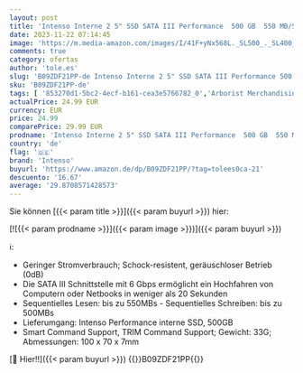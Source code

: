 ```yaml
---
layout: post
title: 'Intenso Interne 2 5" SSD SATA III Performance  500 GB  550 MB/Sekunden  Schwarz'
date: 2023-11-22 07:14:45
image: 'https://m.media-amazon.com/images/I/41F+yNx568L._SL500_._SL400_.jpg'
comments: true
category: ofertas
author: 'tole.es'
slug: 'B09ZDF21PP-de Intenso Interne 2 5" SSD SATA III Performance 500 GB 550...'
sku: 'B09ZDF21PP-de'
tags: [ '853270d1-5bc2-4ecf-b161-cea3e5766782_0','Arborist Merchandising Root','Computer & Zubehör','Custom Stores','Datenspeicher','IT-Zubehör','Interne SSD','Interne Solid State Drives','Interner Speicher','Komponenten','Mengenrabatte auf ausgewählte Produkte','PC-Gaming','Self Service','Special Features Stores','Stores','e26659c6-d1cd-45cb-800b-2f9b432b8572_0','e26659c6-d1cd-45cb-800b-2f9b432b8572_8801','intenso','🇩🇪', ]
actualPrice: 24.99 EUR
currency: EUR
price: 24.99
comparePrice: 29.99 EUR
prodname: 'Intenso Interne 2 5" SSD SATA III Performance  500 GB  550 MB/Sekunden  Schwarz'
country: 'de'
flag: '🇩🇪'
brand: 'Intenso'
buyurl: 'https://www.amazon.de/dp/B09ZDF21PP/?tag=tolees0ca-21'
descuento: '16.67'
average: '29.8708571428573'
---
```


Sie können [{{< param title >}}]({{< param buyurl >}}) hier:

[![{{< param prodname >}}]({{< param image >}})]({{< param buyurl >}})

ℹ️:

- Geringer Stromverbrauch; Schock-resistent, geräuschloser Betrieb (0dB)
- Die SATA III Schnittstelle mit 6 Gbps ermöglicht ein Hochfahren von Computern oder Netbooks in weniger als 20 Sekunden
- Sequentielles Lesen: bis zu 550MBs - Sequentielles Schreiben: bis zu 500MBs
- Lieferumgang: Intenso Performance interne SSD, 500GB
- Smart Command Support, TRIM Command Support; Gewicht: 33G; Abmessungen: 100 x 70 x 7mm

[🛒 Hier!!]({{< param buyurl >}})
{{<world>}}B09ZDF21PP{{</world>}}
